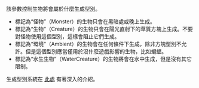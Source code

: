 該參數控制生物將會屬於什麼生成型別。

* 標記為“怪物”（Monster）的生物只會在黑暗處或晚上生成。
* 標記為“生物”（Creature）的生物只會在陽光直射下的草質方塊上生成。不要對怪物使用這個型別，這樣會阻止它們生成。
* 標記為“環境”（Ambient）的生物會在任何條件下生成，除非方塊型別不允許。但是這個型別應當僅用於沒什麼遊戲影響的生物，比如蝙蝠。
* 標記為“水生生物”（WaterCreature）的生物將會在水中生成，但是沒有其它限制。

生成型別系統在 [此處](https://mcreator.net/wiki/mob-spawning-parameters) 有著深入的介紹。